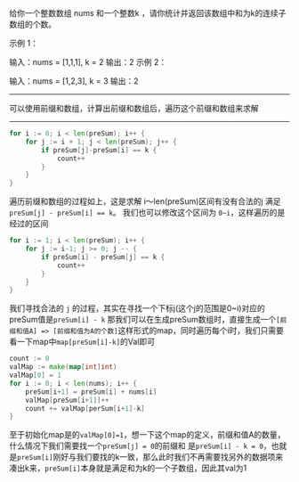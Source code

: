 给你一个整数数组 nums 和一个整数k ，请你统计并返回该数组中和为k的连续子数组的个数。

示例 1：

输入：nums = [1,1,1], k = 2 输出：2 示例 2：

输入：nums = [1,2,3], k = 3 输出：2

---
可以使用前缀和数组，计算出前缀和数组后，遍历这个前缀和数组来求解

---

```go
for i := 0; i < len(preSum); i++ {
    for j := i + 1; j < len(preSum); j++ {
        if preSum[j]-preSum[i] == k {
            count++
        }
    }
}
```

遍历前缀和数组的过程如上，这是求解 i～len(preSum)区间有没有合法的j 满足 `preSum[j] - preSum[i] == k`。 我们也可以修改这个区间为 `0~i`，这样遍历的是经过的区间

```go
for i := 1; i < len(preSum); i++ {
    for j := i-1; j >= 0; j -- {
		if preSum[i] - preSum[j] == k {
			count++
        }
    }
}
```

我们寻找合法的 `j` 的过程，其实在寻找一个下标j(这个j的范围是0~i)对应的preSum值是`preSum[i] - k`
那我们可以在生成preSum数组时，直接生成一个`[前缀和值A] => [前缀和值为A的个数]`这样形式的map，同时遍历每个i时，我们只需要看一下map中`map[preSum[i]-k]`的Val即可

```go
count := 0
valMap := make(map[int]int)
valMap[0] = 1
for i := 0; i < len(nums); i++ {
	preSum[i+1] = preSum[i] + nums[i]
	valMap[preSum[i+1]]++
	count += valMap[perSum[i+1]-k]
}
```

至于初始化map是的`valMap[0]=1`，想一下这个map的定义，前缀和值A的数量，什么情况下我们需要找一个`preSum[j] = 0`的前缀和
是`preSum[i] - k = 0`，也就是`preSum[i]`刚好与我们要找的k一致，那么此时我们不再需要找另外的数据项来凑出k来，`preSum[i]`本身就是满足和为k的一个子数组，因此其val为1